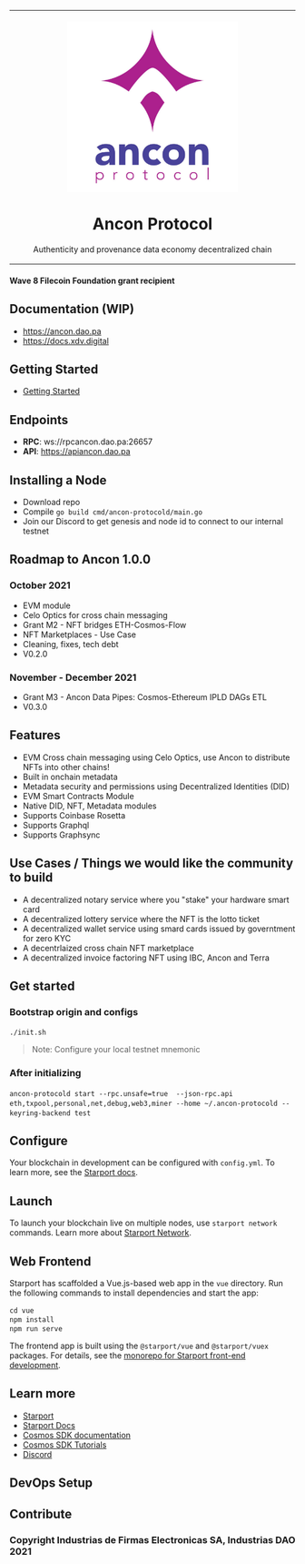 <table align="center"><tr><td colspan="4" align="center" width="9999">

<br/>
<img src="/specs/AnconProtocoLogo.jpg" align="center" width="300" alt="Ancon Protocol Logo" />

# Ancon Protocol
Authenticity and provenance data economy decentralized chain<br/>
</td></tr></table>






#### Wave 8 Filecoin Foundation grant recipient

## Documentation (WIP)

- https://ancon.dao.pa
- https://docs.xdv.digital

## Getting Started
- [Getting Started](https://github.com/Electronic-Signatures-Industries/ancon-protocol/blob/main/specs/Getting%20Started.md)

## Endpoints

- **RPC**: ws://rpcancon.dao.pa:26657
- **API**: https://apiancon.dao.pa

## Installing a Node

- Download repo 
- Compile `go build cmd/ancon-protocold/main.go`
- Join our Discord to get genesis and node id to connect to our internal testnet


## Roadmap to Ancon 1.0.0

### October 2021

- EVM module
- Celo Optics for cross chain messaging
- Grant M2 - NFT bridges ETH-Cosmos-Flow
- NFT Marketplaces - Use Case
- Cleaning, fixes, tech debt
- V0.2.0

### November - December 2021 

- Grant M3 - Ancon Data Pipes: Cosmos-Ethereum IPLD DAGs ETL
- V0.3.0

## Features

- EVM Cross chain messaging using Celo Optics, use Ancon to distribute NFTs into other chains!
- Built in onchain metadata
- Metadata security and permissions using Decentralized Identities (DID)
- EVM Smart Contracts Module
- Native DID, NFT, Metadata modules
- Supports Coinbase Rosetta
- Supports Graphql
- Supports Graphsync

## Use Cases / Things we would like the community to build

- A decentralized notary service where you "stake" your hardware smart card
- A decentralized lottery service where the NFT is the lotto ticket
- A decentralized wallet service using smard cards issued by governtment for zero KYC
- A decentrlaized cross chain NFT marketplace
- A decentralized invoice factoring NFT using IBC, Ancon and Terra




## Get started

### Bootstrap origin and configs

`./init.sh`

>Note: Configure your local testnet mnemonic

### After initializing

`ancon-protocold start --rpc.unsafe=true  --json-rpc.api eth,txpool,personal,net,debug,web3,miner --home ~/.ancon-protocold --keyring-backend test
`


## Configure

Your blockchain in development can be configured with `config.yml`. To learn more, see the [Starport docs](https://docs.starport.network).

## Launch

To launch your blockchain live on multiple nodes, use `starport network` commands. Learn more about [Starport Network](https://github.com/tendermint/spn).

## Web Frontend

Starport has scaffolded a Vue.js-based web app in the `vue` directory. Run the following commands to install dependencies and start the app:

```
cd vue
npm install
npm run serve
```

The frontend app is built using the `@starport/vue` and `@starport/vuex` packages. For details, see the [monorepo for Starport front-end development](https://github.com/tendermint/vue).

## Learn more

- [Starport](https://github.com/tendermint/starport)
- [Starport Docs](https://docs.starport.network)
- [Cosmos SDK documentation](https://docs.cosmos.network)
- [Cosmos SDK Tutorials](https://tutorials.cosmos.network)
- [Discord](https://discord.gg/W8trcGV)

## DevOps Setup

## Contribute

### Copyright Industrias de Firmas Electronicas SA, Industrias DAO 2021
